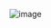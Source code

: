 ![image](https://github.com/KPI0/STM32F103/blob/main/STM32F103_3%E5%BC%80%E5%85%B3%E6%8E%A7%E5%88%B62LED/3%E5%BC%80%E5%85%B3%E6%8E%A7%E5%88%B62LED.gif)
